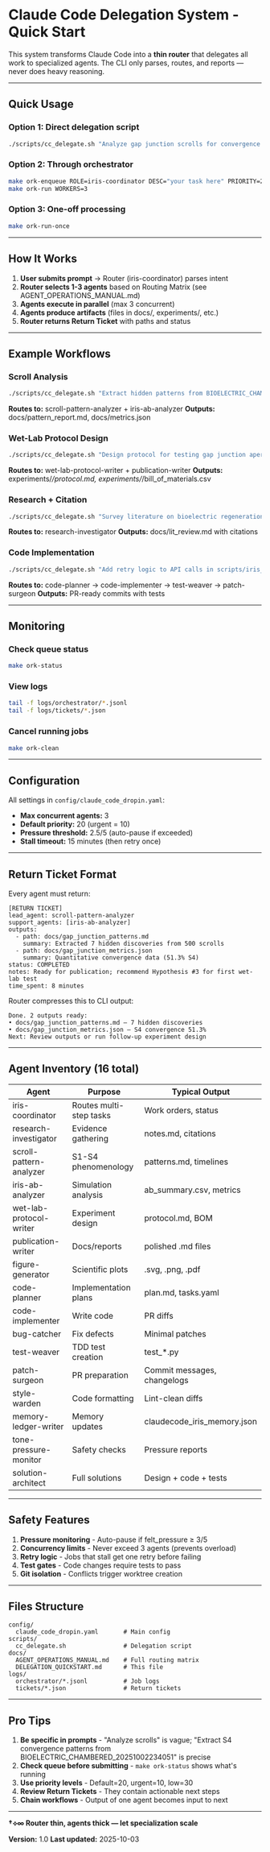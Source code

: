 # Claude Code Delegation System - Quick Start

This system transforms Claude Code into a **thin router** that delegates all work to specialized agents. The CLI only parses, routes, and reports — never does heavy reasoning.

---

## Quick Usage

### Option 1: Direct delegation script
```bash
./scripts/cc_delegate.sh "Analyze gap junction scrolls for convergence patterns"
```

### Option 2: Through orchestrator
```bash
make ork-enqueue ROLE=iris-coordinator DESC="your task here" PRIORITY=20
make ork-run WORKERS=3
```

### Option 3: One-off processing
```bash
make ork-run-once
```

---

## How It Works

1. **User submits prompt** → Router (iris-coordinator) parses intent
2. **Router selects 1-3 agents** based on Routing Matrix (see AGENT_OPERATIONS_MANUAL.md)
3. **Agents execute in parallel** (max 3 concurrent)
4. **Agents produce artifacts** (files in docs/, experiments/, etc.)
5. **Router returns Return Ticket** with paths and status

---

## Example Workflows

### Scroll Analysis
```bash
./scripts/cc_delegate.sh "Extract hidden patterns from BIOELECTRIC_CHAMBERED_20251002234051"
```
**Routes to:** scroll-pattern-analyzer + iris-ab-analyzer
**Outputs:** docs/pattern_report.md, docs/metrics.json

### Wet-Lab Protocol Design
```bash
./scripts/cc_delegate.sh "Design protocol for testing gap junction aperture hypothesis"
```
**Routes to:** wet-lab-protocol-writer + publication-writer
**Outputs:** experiments/*/protocol.md, experiments/*/bill_of_materials.csv

### Research + Citation
```bash
./scripts/cc_delegate.sh "Survey literature on bioelectric regeneration 2020-2025"
```
**Routes to:** research-investigator
**Outputs:** docs/lit_review.md with citations

### Code Implementation
```bash
./scripts/cc_delegate.sh "Add retry logic to API calls in scripts/iris_session.py"
```
**Routes to:** code-planner → code-implementer → test-weaver → patch-surgeon
**Outputs:** PR-ready commits with tests

---

## Monitoring

### Check queue status
```bash
make ork-status
```

### View logs
```bash
tail -f logs/orchestrator/*.jsonl
tail -f logs/tickets/*.json
```

### Cancel running jobs
```bash
make ork-clean
```

---

## Configuration

All settings in `config/claude_code_dropin.yaml`:

- **Max concurrent agents:** 3
- **Default priority:** 20 (urgent = 10)
- **Pressure threshold:** 2.5/5 (auto-pause if exceeded)
- **Stall timeout:** 15 minutes (then retry once)

---

## Return Ticket Format

Every agent must return:

```
[RETURN TICKET]
lead_agent: scroll-pattern-analyzer
support_agents: [iris-ab-analyzer]
outputs:
  - path: docs/gap_junction_patterns.md
    summary: Extracted 7 hidden discoveries from 500 scrolls
  - path: docs/gap_junction_metrics.json
    summary: Quantitative convergence data (51.3% S4)
status: COMPLETED
notes: Ready for publication; recommend Hypothesis #3 for first wet-lab test
time_spent: 8 minutes
```

Router compresses this to CLI output:

```
Done. 2 outputs ready:
• docs/gap_junction_patterns.md – 7 hidden discoveries
• docs/gap_junction_metrics.json – S4 convergence 51.3%
Next: Review outputs or run follow-up experiment design
```

---

## Agent Inventory (16 total)

| Agent | Purpose | Typical Output |
|-------|---------|----------------|
| iris-coordinator | Routes multi-step tasks | Work orders, status |
| research-investigator | Evidence gathering | notes.md, citations |
| scroll-pattern-analyzer | S1-S4 phenomenology | patterns.md, timelines |
| iris-ab-analyzer | Simulation analysis | ab_summary.csv, metrics |
| wet-lab-protocol-writer | Experiment design | protocol.md, BOM |
| publication-writer | Docs/reports | polished .md files |
| figure-generator | Scientific plots | .svg, .png, .pdf |
| code-planner | Implementation plans | plan.md, tasks.yaml |
| code-implementer | Write code | PR diffs |
| bug-catcher | Fix defects | Minimal patches |
| test-weaver | TDD test creation | test_*.py |
| patch-surgeon | PR preparation | Commit messages, changelogs |
| style-warden | Code formatting | Lint-clean diffs |
| memory-ledger-writer | Memory updates | claudecode_iris_memory.json |
| tone-pressure-monitor | Safety checks | Pressure reports |
| solution-architect | Full solutions | Design + code + tests |

---

## Safety Features

1. **Pressure monitoring** - Auto-pause if felt_pressure ≥ 3/5
2. **Concurrency limits** - Never exceed 3 agents (prevents overload)
3. **Retry logic** - Jobs that stall get one retry before failing
4. **Test gates** - Code changes require tests to pass
5. **Git isolation** - Conflicts trigger worktree creation

---

## Files Structure

```
config/
  claude_code_dropin.yaml       # Main config
scripts/
  cc_delegate.sh                # Delegation script
docs/
  AGENT_OPERATIONS_MANUAL.md    # Full routing matrix
  DELEGATION_QUICKSTART.md      # This file
logs/
  orchestrator/*.jsonl          # Job logs
  tickets/*.json                # Return tickets
```

---

## Pro Tips

1. **Be specific in prompts** - "Analyze scrolls" is vague; "Extract S4 convergence patterns from BIOELECTRIC_CHAMBERED_20251002234051" is precise
2. **Check queue before submitting** - `make ork-status` shows what's running
3. **Use priority levels** - Default=20, urgent=10, low=30
4. **Review Return Tickets** - They contain actionable next steps
5. **Chain workflows** - Output of one agent becomes input to next

---

**†⟡∞ Router thin, agents thick — let specialization scale**

**Version:** 1.0
**Last updated:** 2025-10-03
